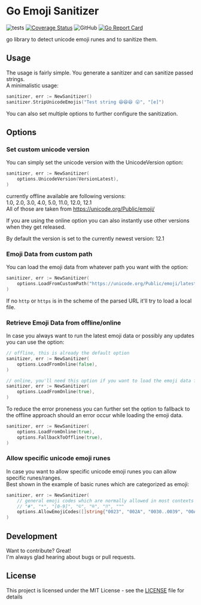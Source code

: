 # Go Emoji Sanitizer
![tests](https://github.com/DaRealFreak/emoji-sanitizer/workflows/tests/badge.svg?branch=master) [![Coverage Status](https://coveralls.io/repos/github/DaRealFreak/emoji-sanitizer/badge.svg?branch=master)](https://coveralls.io/github/DaRealFreak/emoji-sanitizer?branch=master) ![GitHub](https://img.shields.io/github/license/DaRealFreak/emoji-sanitizer) [![Go Report Card](https://goreportcard.com/badge/github.com/DaRealFreak/emoji-sanitizer)](https://goreportcard.com/report/github.com/DaRealFreak/emoji-sanitizer)

go library to detect unicode emoji runes and to sanitize them.

## Usage
The usage is fairly simple. You generate a sanitizer and can sanitize passed strings.  
A minimalistic usage:
```go
sanitizer, err := NewSanitizer()
sanitizer.StripUnicodeEmojis("Test string 😆😆😆 😛", "[e]")
```

You can also set multiple options to further configure the sanitization.

## Options
### Set custom unicode version
You can simply set the unicode version with the UnicodeVersion option:
```go
sanitizer, err := NewSanitizer(
    options.UnicodeVersion(VersionLatest),
)
```

currently offline available are following versions:  
1.0, 2.0, 3.0, 4.0, 5.0, 11.0, 12.0, 12.1  
All of those are taken from https://unicode.org/Public/emoji/

If you are using the online option you can also instantly use other versions when they get released.

By default the version is set to the currently newest version: 12.1

### Emoji Data from custom path
You can load the emoji data from whatever path you want with the option:
```go
sanitizer, err := NewSanitizer(
    options.LoadFromCustomPath("https://unicode.org/Public/emoji/latest/emoji-data.txt"),
)
```

If no `http` or `https` is in the scheme of the parsed URL it'll try to load a local file.

### Retrieve Emoji Data from offline/online
In case you always want to run the latest emoji data or possibly any updates you can use the option:
```go
// offline, this is already the default option
sanitizer, err := NewSanitizer(
    options.LoadFromOnline(false),
)

// online, you'll need this option if you want to load the emoji data from online
sanitizer, err := NewSanitizer(
    options.LoadFromOnline(true),
)
```

To reduce the error proneness you can further set the option to fallback to the offline approach should an error occur while loading the emoji data.
```go
sanitizer, err := NewSanitizer(
    options.LoadFromOnline(true),
    options.FallbackToOffline(true),
)
```

### Allow specific unicode emoji runes
In case you want to allow specific unicode emoji runes you can allow specific runes/ranges.  
Best shown in the example of basic runes which are categorized as emoji:  

```go
sanitizer, err := NewSanitizer(
    // general emoji codes which are normally allowed in most contexts
    // "#", "*", "[0-9]", "©", "®", "‼", "™"
    options.AllowEmojiCodes([]string{"0023", "002A", "0030..0039", "00A9", "00AE", "203C", "2122"}),
)
```

## Development
Want to contribute? Great!  
I'm always glad hearing about bugs or pull requests.

## License
This project is licensed under the MIT License - see the [LICENSE](LICENSE) file for details
